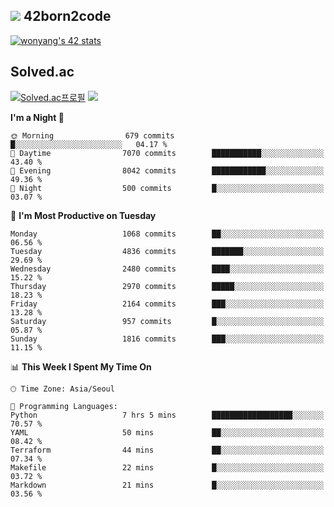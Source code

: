 
## <img src="https://img.shields.io/badge/-000000?style=flat&logo=42&logoColor=white"> 42born2code
<!--[![wonyang's 42 stats](https://badge42.vercel.app/api/v2/cl5nhe5b6007809kydha7ht42/stats?cursusId=21&coalitionId=88)](https://profile.intra.42.fr/users/wonyang)-->

[![wonyang's 42 stats](https://badge.mediaplus.ma/starryblue/wonyang?1337Badge=off&UM6P=off)](https://github.com/oakoudad/badge42)

## Solved.ac
[![Solved.ac프로필](http://mazassumnida.wtf/api/v2/generate_badge?boj=bennyws)](https://solved.ac/bennyws)
<a href="https://solved.ac/bennyws"><img src="http://mazandi.herokuapp.com/api?handle=bennyws&theme=cold"/></a>

<!--START_SECTION:waka-->
**I'm a Night 🦉** 

```text
🌞 Morning                679 commits         █░░░░░░░░░░░░░░░░░░░░░░░░   04.17 % 
🌆 Daytime                7070 commits        ███████████░░░░░░░░░░░░░░   43.40 % 
🌃 Evening                8042 commits        ████████████░░░░░░░░░░░░░   49.36 % 
🌙 Night                  500 commits         █░░░░░░░░░░░░░░░░░░░░░░░░   03.07 % 
```
📅 **I'm Most Productive on Tuesday** 

```text
Monday                   1068 commits        ██░░░░░░░░░░░░░░░░░░░░░░░   06.56 % 
Tuesday                  4836 commits        ███████░░░░░░░░░░░░░░░░░░   29.69 % 
Wednesday                2480 commits        ████░░░░░░░░░░░░░░░░░░░░░   15.22 % 
Thursday                 2970 commits        █████░░░░░░░░░░░░░░░░░░░░   18.23 % 
Friday                   2164 commits        ███░░░░░░░░░░░░░░░░░░░░░░   13.28 % 
Saturday                 957 commits         █░░░░░░░░░░░░░░░░░░░░░░░░   05.87 % 
Sunday                   1816 commits        ███░░░░░░░░░░░░░░░░░░░░░░   11.15 % 
```


📊 **This Week I Spent My Time On** 

```text
🕑︎ Time Zone: Asia/Seoul

💬 Programming Languages: 
Python                   7 hrs 5 mins        ██████████████████░░░░░░░   70.57 % 
YAML                     50 mins             ██░░░░░░░░░░░░░░░░░░░░░░░   08.42 % 
Terraform                44 mins             ██░░░░░░░░░░░░░░░░░░░░░░░   07.34 % 
Makefile                 22 mins             █░░░░░░░░░░░░░░░░░░░░░░░░   03.72 % 
Markdown                 21 mins             █░░░░░░░░░░░░░░░░░░░░░░░░   03.56 % 
```


<!--END_SECTION:waka-->
